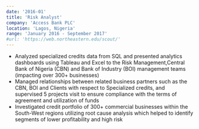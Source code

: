 ```yaml
---
date: '2016-01'
title: 'Risk Analyst'
company: 'Access Bank PLC'
location: 'Lagos, Nigeria'
range: 'January 2016 - September 2017'
#url: 'https://web.northeastern.edu/scout/'
---
```


- Analyzed specialized credits data from SQL and presented analytics dashboards using Tableau and Excel to the Risk Management,Central Bank of Nigeria (CBN) and Bank of Industry (BOI) management teams (impacting over 300+ businesses)
- Managed relationships between related business partners such as the CBN, BOI and Clients with respect to Specialized credits, and supervised 5 projects visit to ensure compliance with the terms of agreement and utilization of funds
- Investigated credit portfolio of 300+ commercial businesses within the South-West regions utilizing root cause analysis which helped to identify segments of lower profitability and high risk